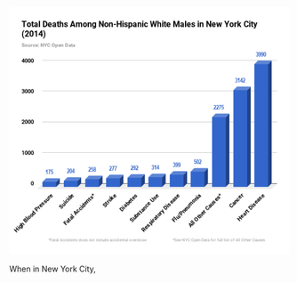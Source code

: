 ![NewYorkchart](https://github.com/kevinschmidt2018/digitalframeworks/blob/master/NewYorkchart.png)

When in New York City, 

